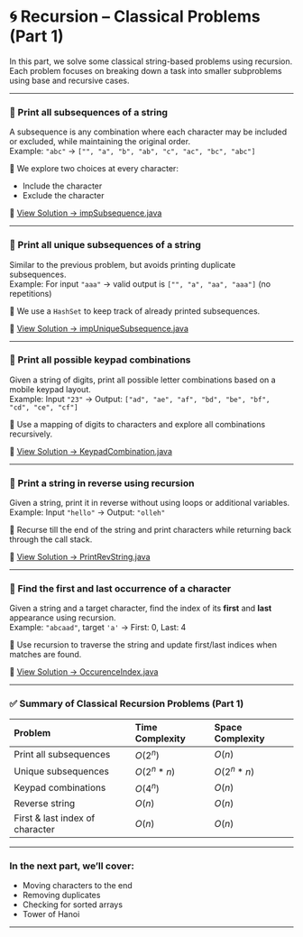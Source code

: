 # 🌀 Recursion – Classical Problems (Part 1)

In this part, we solve some classical string-based problems using recursion. Each problem focuses on breaking down a task into smaller subproblems using base and recursive cases.

---

### 🔹 Print all subsequences of a string

A subsequence is any combination where each character may be included or excluded, while maintaining the original order.  
Example: `"abc"` → `["", "a", "b", "ab", "c", "ac", "bc", "abc"]`

📌 We explore two choices at every character:
- Include the character
- Exclude the character

🔗 [View Solution → impSubsequence.java](./impSubsequence.java)

---

### 🔹 Print all **unique** subsequences of a string

Similar to the previous problem, but avoids printing duplicate subsequences.  
Example: For input `"aaa"` → valid output is `["", "a", "aa", "aaa"]` (no repetitions)

📌 We use a `HashSet` to keep track of already printed subsequences.

🔗 [View Solution → impUniqueSubsequence.java](./impUniqueSubsequence.java)

---

### 🔹 Print all possible keypad combinations

Given a string of digits, print all possible letter combinations based on a mobile keypad layout.  
Example: Input `"23"` → Output: `["ad", "ae", "af", "bd", "be", "bf", "cd", "ce", "cf"]`

📌 Use a mapping of digits to characters and explore all combinations recursively.

🔗 [View Solution → KeypadCombination.java](./KeypadCombination.java)

---

### 🔹 Print a string in reverse using recursion

Given a string, print it in reverse without using loops or additional variables.  
Example: Input `"hello"` → Output: `"olleh"`

📌 Recurse till the end of the string and print characters while returning back through the call stack.

🔗 [View Solution → PrintRevString.java](./PrintRevString.java)

---

### 🔹 Find the first and last occurrence of a character

Given a string and a target character, find the index of its **first** and **last** appearance using recursion.  
Example: `"abcaad"`, target `'a'` → First: 0, Last: 4

📌 Use recursion to traverse the string and update first/last indices when matches are found.

🔗 [View Solution → OccurenceIndex.java](./OccurenceIndex.java)

---

### ✅ Summary of Classical Recursion Problems (Part 1)

| Problem                             | Time Complexity | Space Complexity |
| :---------------------------------- |:-------------- | :--------------- |
| Print all subsequences              | $O(2^n)$        | $O(n)$           |
| Unique subsequences                 | $O(2^n * n)$    | $O(2^n * n)$     |
| Keypad combinations                 | $O(4^n)$        | $O(n)$           |
| Reverse string                      | $O(n)$          | $O(n)$           |
| First & last index of character     | $O(n)$          | $O(n)$           |

---

### In the next part, we’ll cover:
- Moving characters to the end  
- Removing duplicates  
- Checking for sorted arrays  
- Tower of Hanoi

---
